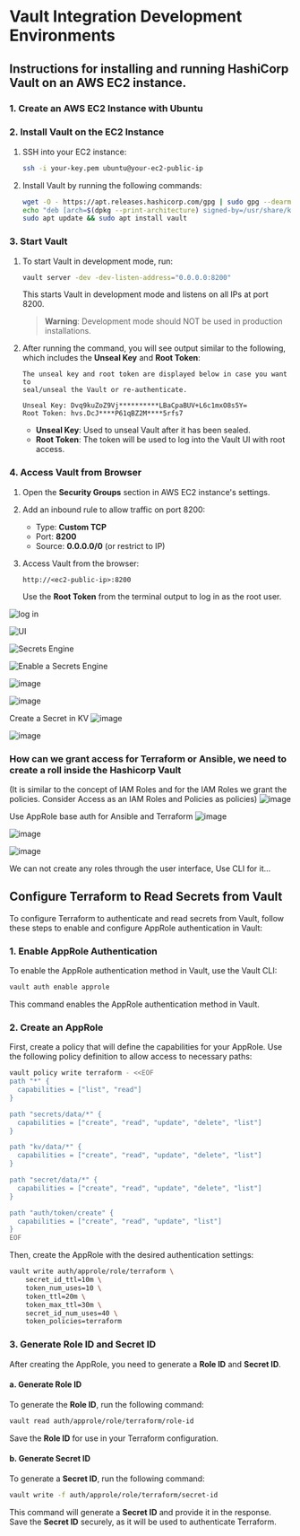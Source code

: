 # Vault Integration Development Environments

## Instructions for installing and running HashiCorp Vault on an AWS EC2 instance.
### 1. Create an AWS EC2 Instance with Ubuntu

### 2. Install Vault on the EC2 Instance

1. SSH into your EC2 instance:
   ```bash
   ssh -i your-key.pem ubuntu@your-ec2-public-ip
   ```

2. Install Vault by running the following commands:
   ```bash
   wget -O - https://apt.releases.hashicorp.com/gpg | sudo gpg --dearmor -o /usr/share/keyrings/hashicorp-archive-keyring.gpg
   echo "deb [arch=$(dpkg --print-architecture) signed-by=/usr/share/keyrings/hashicorp-archive-keyring.gpg] https://apt.releases.hashicorp.com $(lsb_release -cs) main" | sudo tee /etc/apt/sources.list.d/hashicorp.list
   sudo apt update && sudo apt install vault
   ```

### 3. Start Vault

1. To start Vault in development mode, run:
   ```bash
   vault server -dev -dev-listen-address="0.0.0.0:8200"
   ```

   This starts Vault in development mode and listens on all IPs at port 8200.

   > **Warning**: Development mode should NOT be used in production installations.

2. After running the command, you will see output similar to the following, which includes the **Unseal Key** and **Root Token**:

   ```
   The unseal key and root token are displayed below in case you want to
   seal/unseal the Vault or re-authenticate.

   Unseal Key: Dvq9kuZoZ9Vj**********LBaCpaBUV+L6c1mxO8s5Y=
   Root Token: hvs.DcJ****P61qBZ2M****5rfs7
   ```

   - **Unseal Key**: Used to unseal Vault after it has been sealed.
   - **Root Token**: The token will be used to log into the Vault UI with root access.

### 4. Access Vault from Browser

1. Open the **Security Groups** section in AWS EC2 instance's settings.
2. Add an inbound rule to allow traffic on port 8200:
   - Type: **Custom TCP**
   - Port: **8200**
   - Source: **0.0.0.0/0** (or restrict to IP)
   
3. Access Vault from the browser:
   ```
   http://<ec2-public-ip>:8200
   ```

   Use the **Root Token** from the terminal output to log in as the root user.

![log in](https://github.com/user-attachments/assets/f6e7b8a8-fd57-494a-89ce-dd1a75235d2e)

![UI](https://github.com/user-attachments/assets/7776fd6b-34b5-4c84-8656-56b48ec107c1)

![Secrets Engine](https://github.com/user-attachments/assets/1eeb64fc-7f9a-4ab6-8035-f51d906a99b8)

![Enable a Secrets Engine](https://github.com/user-attachments/assets/3fbf0ce2-3ddc-4bf1-a85d-2b0de5d2c60f)

![image](https://github.com/user-attachments/assets/bbaced97-3318-4807-b41e-4ffb6dce34f8)

![image](https://github.com/user-attachments/assets/199dd612-9abe-4725-bf76-77f3d1880148)

Create a Secret in KV
![image](https://github.com/user-attachments/assets/eb596c4e-16b7-4889-bb1b-c28eaa23ffc8)

![image](https://github.com/user-attachments/assets/b5286de9-7835-477c-b85b-ddc018db72fb)

### How can we grant access for Terraform or Ansible, we need to create a roll inside the Hashicorp Vault 
(It is similar to the concept of IAM Roles and for the IAM Roles we grant the policies. Consider Access as an IAM Roles and Policies as policies)
![image](https://github.com/user-attachments/assets/a1afce53-1ba6-41a9-aa6b-53ae391c9896)

Use AppRole base auth for Ansible and Terraform
![image](https://github.com/user-attachments/assets/1d502d5d-57b9-44e5-93d2-acd5478d3e3c)

![image](https://github.com/user-attachments/assets/b34a5a6a-3742-4897-a664-e1259ba9cdc8)

![image](https://github.com/user-attachments/assets/ef3e54f4-b40b-4c98-a8ca-7c3551e51af3)

We can not create any roles through the user interface, Use CLI for it...

## Configure Terraform to Read Secrets from Vault

To configure Terraform to authenticate and read secrets from Vault, follow these steps to enable and configure AppRole authentication in Vault:

### 1. Enable AppRole Authentication

To enable the AppRole authentication method in Vault, use the Vault CLI:

```bash
vault auth enable approle
```

This command enables the AppRole authentication method in Vault.

### 2. Create an AppRole

First, create a policy that will define the capabilities for your AppRole. Use the following policy definition to allow access to necessary paths:

```bash
vault policy write terraform - <<EOF
path "*" {
  capabilities = ["list", "read"]
}

path "secrets/data/*" {
  capabilities = ["create", "read", "update", "delete", "list"]
}

path "kv/data/*" {
  capabilities = ["create", "read", "update", "delete", "list"]
}

path "secret/data/*" {
  capabilities = ["create", "read", "update", "delete", "list"]
}

path "auth/token/create" {
  capabilities = ["create", "read", "update", "list"]
}
EOF
```

Then, create the AppRole with the desired authentication settings:

```bash
vault write auth/approle/role/terraform \
    secret_id_ttl=10m \
    token_num_uses=10 \
    token_ttl=20m \
    token_max_ttl=30m \
    secret_id_num_uses=40 \
    token_policies=terraform
```

### 3. Generate Role ID and Secret ID

After creating the AppRole, you need to generate a **Role ID** and **Secret ID**.

#### a. Generate Role ID

To generate the **Role ID**, run the following command:

```bash
vault read auth/approle/role/terraform/role-id
```

Save the **Role ID** for use in your Terraform configuration.

#### b. Generate Secret ID

To generate a **Secret ID**, run the following command:

```bash
vault write -f auth/approle/role/terraform/secret-id
```

This command will generate a **Secret ID** and provide it in the response. Save the **Secret ID** securely, as it will be used to authenticate Terraform.
